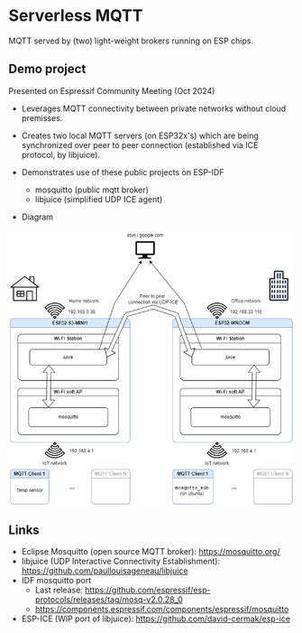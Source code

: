 # Serverless MQTT

MQTT served by (two) light-weight brokers running on ESP chips.

## Demo project

Presented on Espressif Community Meeting (Oct 2024)


* Leverages MQTT connectivity between private networks without cloud premisses.
* Creates two local MQTT servers (on ESP32x's) which are being synchronized over peer to peer connection (established via ICE protocol, by libjuice).
* Demonstrates use of these public projects on ESP-IDF
  - mosquitto (public mqtt broker)
  - libjuice (simplified UDP ICE agent)

* Diagram

![demo](demo.png)

## Links

* Eclipse Mosquitto (open source MQTT broker): https://mosquitto.org/
* libjuice (UDP Interactive Connectivity Establishment): https://github.com/paullouisageneau/libjuice
* IDF mosquitto port
  - Last release: https://github.com/espressif/esp-protocols/releases/tag/mosq-v2.0.28_0
  - https://components.espressif.com/components/espressif/mosquitto
* ESP-ICE (WIP port of libjuice): https://github.com/david-cermak/esp-ice
